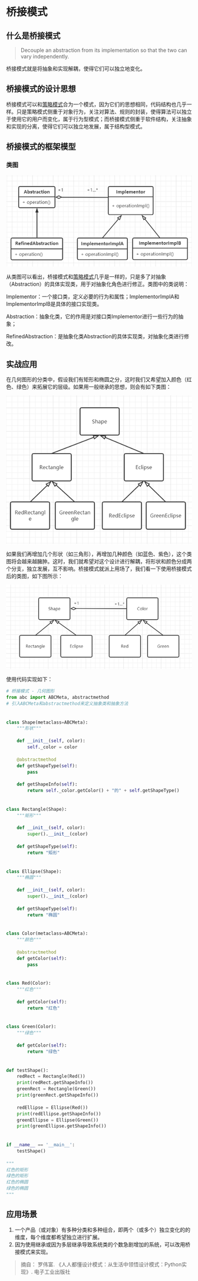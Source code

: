 #  桥接模式

## 什么是桥接模式

> Decouple an abstraction from its implementation so that the two can vary independently.
>

桥接模式就是将抽象和实现解耦，使得它们可以独立地变化。



## 桥接模式的设计思想

桥接模式可以和[策略模式](./14_dp-strategy.html#策略模式的框架模型)合为一个模式，因为它们的思想相同，代码结构也几乎一样。只是策略模式侧重于对象行为，关注对算法、规则的封装，使得算法可以独立于使用它的用户而变化，属于行为型模式；而桥接模式侧重于软件结构，关注抽象和实现的分离，使得它们可以独立地发展，属于结构型模式。



## 桥接模式的框架模型

### 类图

![桥接模式框架类](./imgs/bridge_mode_frame.png)

从类图可以看出，桥接模式和[策略模式](./14_dp-strategy.html#策略模式的框架模型)几乎是一样的，只是多了对抽象（Abstraction）的具体实现类，用于对抽象化角色进行修正。类图中的类说明：

Implementor：一个接口类，定义必要的行为和属性；ImplementorImplA和ImplementorImplB是具体的接口实现类。

Abstraction：抽象化类，它的作用是对接口类Implementor进行一些行为的抽象；

RefinedAbstraction：是抽象化类Abstraction的具体实现类，对抽象化类进行修改。



## 实战应用
在几何图形的分类中，假设我们有矩形和椭圆之分，这时我们又希望加入颜色（红色、绿色）来拓展它的层级。如果用一般继承的思想，则会有如下类图：

![桥接实战](./imgs/bridge_mode_app_1.png)



如果我们再增加几个形状（如三角形），再增加几种颜色（如蓝色、紫色），这个类图将会越来越臃肿。这时，我们就希望对这个设计进行解耦，将形状和颜色分成两个分支，独立发展，互不影响。桥接模式就派上用场了，我们看一下使用桥接模式后的类图，如下图所示：

![桥接实战2](./imgs/bridge_mode_app_2.png)

使用代码实现如下：

```python
# 桥接模式 - 几何图形
from abc import ABCMeta, abstractmethod
# 引入ABCMeta和abstractmethod来定义抽象类和抽象方法


class Shape(metaclass=ABCMeta):
    """形状"""

    def __init__(self, color):
        self._color = color

    @abstractmethod
    def getShapeType(self):
        pass

    def getShapeInfo(self):
        return self._color.getColor() + "的" + self.getShapeType()


class Rectangle(Shape):
    """矩形"""

    def __init__(self, color):
        super().__init__(color)

    def getShapeType(self):
        return "矩形"


class Ellipse(Shape):
    """椭圆"""

    def __init__(self, color):
        super().__init__(color)

    def getShapeType(self):
        return "椭圆"


class Color(metaclass=ABCMeta):
    """颜色"""

    @abstractmethod
    def getColor(self):
        pass


class Red(Color):
    """红色"""

    def getColor(self):
        return "红色"


class Green(Color):
    """绿色"""

    def getColor(self):
        return "绿色"


def testShape():
    redRect = Rectangle(Red())
    print(redRect.getShapeInfo())
    greenRect = Rectangle(Green())
    print(greenRect.getShapeInfo())

    redEllipse = Ellipse(Red())
    print(redEllipse.getShapeInfo())
    greenEllipse = Ellipse(Green())
    print(greenEllipse.getShapeInfo())


if __name__ == '__main__':
    testShape()

"""
红色的矩形
绿色的矩形
红色的椭圆
绿色的椭圆
"""
```



## 应用场景

1. 一个产品（或对象）有多种分类和多种组合，即两个（或多个）独立变化的的维度，每个维度都希望独立进行扩展。
2. 因为使用继承或因为多层继承导致系统类的个数急剧增加的系统，可以改用桥接模式来实现。

>  摘自： 罗伟富. 《人人都懂设计模式：从生活中领悟设计模式：Python实现》. 电子工业出版社